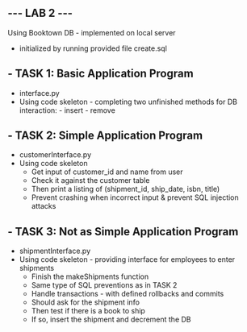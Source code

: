 ## --- LAB 2 ---

Using Booktown DB - implemented on local server
  - initialized by running provided file create.sql
  
## - TASK 1: Basic Application Program
  - interface.py
  - Using code skeleton - completing two unfinished methods for DB interaction:
        - insert
        - remove
        
## - TASK 2: Simple Application Program
  - customerInterface.py
  - Using code skeleton
      - Get input of customer_id and name from user
      - Check it against the customer table
      - Then print a listing of (shipment_id, ship_date, isbn, title)
      - Prevent crashing when incorrect input & prevent SQL injection attacks

## - TASK 3: Not as Simple Application Program
  - shipmentInterface.py
  - Using code skeleton - providing interface for employees to enter shipments
      - Finish the makeShipments function
      - Same type of SQL preventions as in TASK 2
      - Handle transactions - with defined rollbacks and commits
      - Should ask for the shipment info
      - Then test if there is a book to ship
      - If so, insert the shipment and decrement the DB
